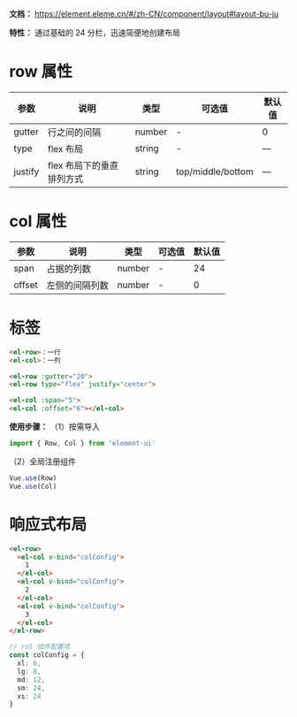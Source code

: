 **文档：** https://element.eleme.cn/#/zh-CN/component/layout#layout-bu-ju

**特性：** 通过基础的 24 分栏，迅速简便地创建布局

# row 属性
  | 参数    | 说明                      | 类型   | 可选值            | 默认值 |
  | ------- | ------------------------- | ------ | ----------------- | ------ |
  | gutter  | 行之间的间隔              | number | -                 | 0      |
  | type    | flex 布局                 | string | -                 | —      |
  | justify | flex 布局下的垂直排列方式 | string | top/middle/bottom | —      |

# col 属性
  | 参数   | 说明           | 类型   | 可选值 | 默认值 |
  | ------ | -------------- | ------ | ------ | ------ |
  | span   | 占据的列数     | number | -      | 24     |
  | offset | 左侧的间隔列数 | number | -      | 0      |

# 标签
  ```html
  <el-row>：一行
  <el-col>：一列
  ```

  ```html
  <el-row :gutter="20">
  <el-row type="flex" justify="center">
  ```

  ```html
  <el-col :span="5">
  <el-col :offset="6"></el-col>
  ```

  **使用步骤：**
  （1）按需导入
  ```js
  import { Row, Col } from 'element-ui'
  ```

  （2）全局注册组件
  ```js
  Vue.use(Row)
  Vue.use(Col)
  ```

# 响应式布局
  ```html
  <el-row>
    <el-col v-bind="colConfig">
      1
    </el-col>
    <el-col v-bind="colConfig">
      2
    </el-col>
    <el-col v-bind="colConfig">
      3
    </el-col>
  </el-row>
  ```

  ```ts
  // rol 组件配置项
  const colConfig = {
    xl: 6,
    lg: 8,
    md: 12,
    sm: 24,
    xs: 24
  }
  ```